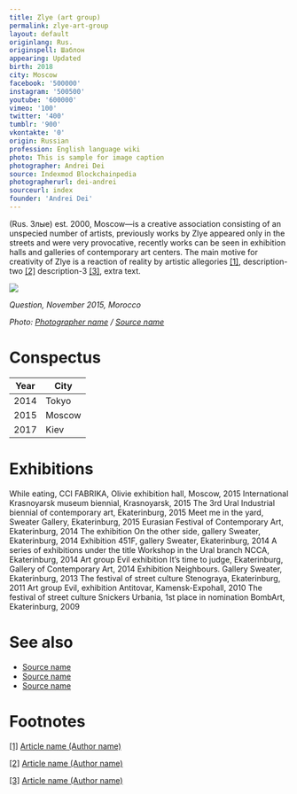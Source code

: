 ```yaml
---
title: Zlye (art group)
permalink: zlye-art-group
layout: default
originlang: Rus.
originspell: Шаблон
appearing: Updated
birth: 2018
city: Moscow
facebook: '500000'
instagram: '500500'
youtube: '600000'
vimeo: '100'
twitter: '400'
tumblr: '900'
vkontakte: '0'
origin: Russian
profession: English language wiki
photo: This is sample for image caption
photographer: Andrei Dei
source: Indexmod Blockchainpedia
photographerurl: dei-andrei
sourceurl: index
founder: 'Andrei Dei'
---
```


(Rus. Злые) est. 2000, Moscow—is a creative association consisting of an unspecied number of artists, previously works by Zlye appeared only in the streets and were very provocative, recently works can be seen in exhibition halls and galleries of contemporary art centers. The main motive for creativity of Zlye is a reaction of reality by artistic allegories <span id="a1">[\[1\]](#f1)</span>, description-two <span id="a2">[\[2\]](#f2)</span> description-3 <span id="a3">[\[3\]](#f3)</span>, extra text.

![](/images/image-name.jpg)

*Question, November 2015, Morocco*

*Photo: [Photographer name](http://example.net/) / [Source name](http://example.net/)*

# Conspectus

|Year|City|
|----|---------|
|2014|Tokyo|
|2015|Moscow|
|2017|Kiev|

# Exhibitions

While eating, CCI FABRIKA, Olivie exhibition hall, Moscow, 2015
International Krasnoyarsk museum biennial, Krasnoyarsk, 2015
The 3rd Ural Industrial biennial of contemporary art, Ekaterinburg, 2015
Meet me in the yard, Sweater Gallery, Ekaterinburg, 2015
Eurasian Festival of Contemporary Art, Ekaterinburg, 2014
The exhibition On the other side, gallery Sweater, Ekaterinburg, 2014
Exhibition 451F, gallery Sweater, Ekaterinburg, 2014
A series of exhibitions under the title Workshop in the Ural branch NCCA, Ekaterinburg, 2014
Art group Evil exhibition It’s time to judge, Ekaterinburg, Gallery of Contemporary Art, 2014
Exhibition Neighbours. Gallery Sweater, Ekaterinburg, 2013
The festival of street culture Stenograya, Ekaterinburg, 2011
Art group Evil, exhibition Antitovar, Kamensk-Expohall, 2010
The festival of street culture Snickers Urbania, 1st place in nomination BombArt, Ekaterinburg, 2009

# See also

- [Source name](http://example.net/)
- [Source name](http://example.net/)
- [Source name](http://example.net/)

# Footnotes

[[1]](#a1) <span id="f1"></span> [Article name (Author name)](http://example.net/article)

[[2]](#a2) <span id="f2"></span> [Article name (Author name)](http://example.net/article)

[[3]](#a3) <span id="f3"></span> [Article name (Author name)](http://example.net/article)

